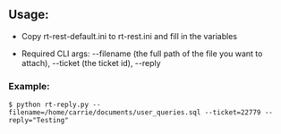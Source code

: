 ## Usage:

- Copy rt-rest-default.ini to rt-rest.ini and fill in the variables

- Required CLI args: --filename (the full path of the file you want to attach), --ticket (the ticket id), --reply

### Example:

```
$ python rt-reply.py --filename=/home/carrie/documents/user_queries.sql --ticket=22779 --reply="Testing"
```


